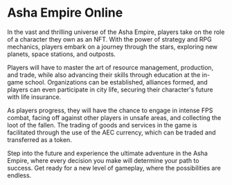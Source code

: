 # Asha Empire Online

In the vast and thrilling universe of the Asha Empire, players take on the role of a character they own as an NFT. With the power of strategy and RPG mechanics, players embark on a journey through the stars, exploring new planets, space stations, and outposts.

Players will have to master the art of resource management, production, and trade, while also advancing their skills through education at the in-game school. Organizations can be established, alliances formed, and players can even participate in city life, securing their character's future with life insurance.

As players progress, they will have the chance to engage in intense FPS combat, facing off against other players in unsafe areas, and collecting the loot of the fallen. The trading of goods and services in the game is facilitated through the use of the AEC currency, which can be traded and transferred as a token.

Step into the future and experience the ultimate adventure in the Asha Empire, where every decision you make will determine your path to success. Get ready for a new level of gameplay, where the possibilities are endless.
